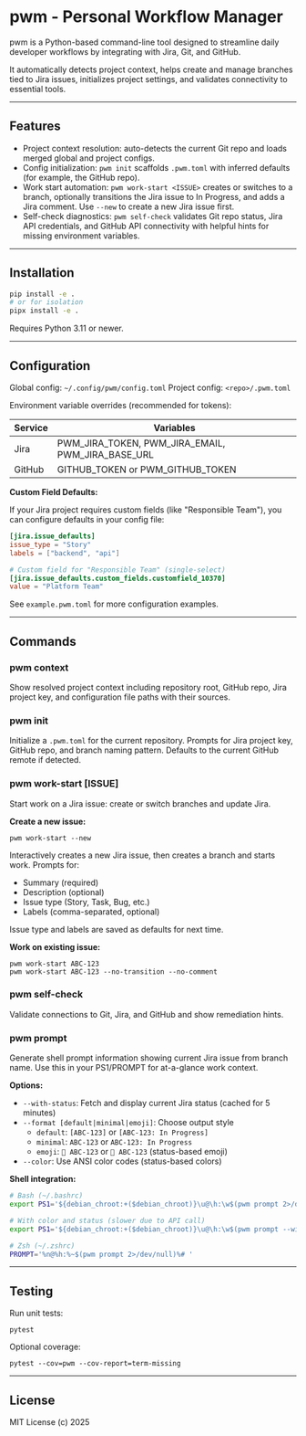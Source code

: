 
# pwm - Personal Workflow Manager

pwm is a Python-based command-line tool designed to streamline daily developer workflows by integrating with Jira, Git, and GitHub.

It automatically detects project context, helps create and manage branches tied to Jira issues, initializes project settings, and validates connectivity to essential tools.

----------------------------------------

## Features

- Project context resolution: auto-detects the current Git repo and loads merged global and project configs.
- Config initialization: `pwm init` scaffolds `.pwm.toml` with inferred defaults (for example, the GitHub repo).
- Work start automation: `pwm work-start <ISSUE>` creates or switches to a branch, optionally transitions the Jira issue to In Progress, and adds a Jira comment. Use `--new` to create a new Jira issue first.
- Self-check diagnostics: `pwm self-check` validates Git repo status, Jira API credentials, and GitHub API connectivity with helpful hints for missing environment variables.

----------------------------------------

## Installation

```bash
pip install -e .
# or for isolation
pipx install -e .
```

Requires Python 3.11 or newer.

----------------------------------------

## Configuration

Global config: `~/.config/pwm/config.toml`
Project config: `<repo>/.pwm.toml`

Environment variable overrides (recommended for tokens):

| Service | Variables |
|----------|------------|
| Jira | PWM_JIRA_TOKEN, PWM_JIRA_EMAIL, PWM_JIRA_BASE_URL |
| GitHub | GITHUB_TOKEN or PWM_GITHUB_TOKEN |

**Custom Field Defaults:**

If your Jira project requires custom fields (like "Responsible Team"), you can configure defaults in your config file:

```toml
[jira.issue_defaults]
issue_type = "Story"
labels = ["backend", "api"]

# Custom field for "Responsible Team" (single-select)
[jira.issue_defaults.custom_fields.customfield_10370]
value = "Platform Team"
```

See `example.pwm.toml` for more configuration examples.

----------------------------------------

## Commands

### pwm context
Show resolved project context including repository root, GitHub repo, Jira project key, and configuration file paths with their sources.

### pwm init
Initialize a `.pwm.toml` for the current repository. Prompts for Jira project key, GitHub repo, and branch naming pattern. Defaults to the current GitHub remote if detected.

### pwm work-start [ISSUE]
Start work on a Jira issue: create or switch branches and update Jira.

**Create a new issue:**
```
pwm work-start --new
```
Interactively creates a new Jira issue, then creates a branch and starts work. Prompts for:
- Summary (required)
- Description (optional)
- Issue type (Story, Task, Bug, etc.)
- Labels (comma-separated, optional)

Issue type and labels are saved as defaults for next time.

**Work on existing issue:**
```
pwm work-start ABC-123
pwm work-start ABC-123 --no-transition --no-comment
```

### pwm self-check
Validate connections to Git, Jira, and GitHub and show remediation hints.

### pwm prompt
Generate shell prompt information showing current Jira issue from branch name. Use this in your PS1/PROMPT for at-a-glance work context.

**Options:**
- `--with-status`: Fetch and display current Jira status (cached for 5 minutes)
- `--format [default|minimal|emoji]`: Choose output style
  - `default`: `[ABC-123]` or `[ABC-123: In Progress]`
  - `minimal`: `ABC-123` or `ABC-123: In Progress`
  - `emoji`: `🔹 ABC-123` or `🎯 ABC-123` (status-based emoji)
- `--color`: Use ANSI color codes (status-based colors)

**Shell integration:**
```bash
# Bash (~/.bashrc)
export PS1='${debian_chroot:+($debian_chroot)}\u@\h:\w$(pwm prompt 2>/dev/null)\$ '

# With color and status (slower due to API call)
export PS1='${debian_chroot:+($debian_chroot)}\u@\h:\w$(pwm prompt --with-status --color 2>/dev/null)\$ '

# Zsh (~/.zshrc)
PROMPT='%n@%h:%~$(pwm prompt 2>/dev/null)%# '
```

----------------------------------------

## Testing

Run unit tests:
```
pytest
```

Optional coverage:
```
pytest --cov=pwm --cov-report=term-missing
```

----------------------------------------

## License

MIT License (c) 2025
